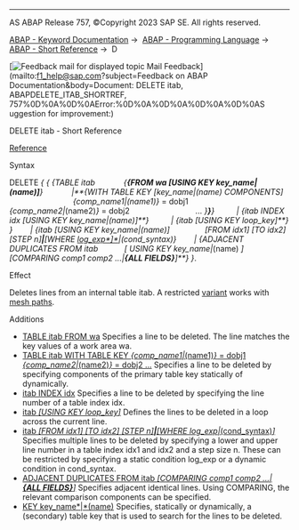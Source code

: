   

* * *

AS ABAP Release 757, ©Copyright 2023 SAP SE. All rights reserved.

[ABAP - Keyword Documentation](javascript:call_link\('abenabap.htm'\)) →  [ABAP - Programming Language](javascript:call_link\('abenabap_reference.htm'\)) →  [ABAP - Short Reference](javascript:call_link\('abenabap_shortref.htm'\)) →  D

 [![](Mail.gif?object=Mail.gif&sap-language=EN "Feedback mail for displayed topic") Mail Feedback](mailto:f1_help@sap.com?subject=Feedback on ABAP Documentation&body=Document: DELETE itab, ABAPDELETE_ITAB_SHORTREF, 757%0D%0A%0D%0AError:%0D%0A%0D%0A%0D%0A%0D%0AS
uggestion for improvement:)

DELETE itab - Short Reference

[Reference](javascript:call_link\('abapdelete_itab.htm'\))

Syntax

DELETE *{* *{* *{*TABLE itab
            *{**{*FROM wa *\[*USING KEY key\_name*|*(name)*\]**}*
            *|**{*WITH TABLE KEY *\[*key\_name*|*(name) COMPONENTS*\]*
                             *{*comp\_name1*|*(name1)*}* = dobj1
                             *{*comp\_name2*|*(name2)*}* = dobj2
                             ... *}**}**}*
         *|* *{*itab INDEX idx *\[*USING KEY key\_name*|*(name)*\]**}*
         *|* *{*itab *\[*USING KEY loop\_key*\]**}* *}*
       *|* *{*itab *\[*USING KEY key\_name*|*(name)*\]*
               *\[*FROM idx1*\]* *\[*TO idx2*\]* *\[*STEP n*\]**|**\[*WHERE [log\_exp*\]*](javascript:call_link\('abenlog_exp_shortref.htm'\))*|*(cond\_syntax)*}*
       *|* *{*ADJACENT DUPLICATES FROM itab
           *\[* USING KEY key\_name*|*(name) *\]*
           *\[*COMPARING comp1 comp2 ...*|**{*ALL FIELDS*}**\]**}* *}*.

Effect

Deletes lines from an internal table itab. A restricted [variant](javascript:call_link\('abenmesh_delete.htm'\)) works with [mesh paths](javascript:call_link\('abenmesh_path_glosry.htm'\) "Glossary Entry").

Additions   

-   [TABLE itab FROM wa](javascript:call_link\('abapdelete_itab_key.htm'\))
    Specifies a line to be deleted. The line matches the key values of a work area wa.
-   [TABLE itab WITH TABLE KEY *{*comp\_name1*|*(name1)*}* = dobj1 *{*comp\_name2*|*(name2)*}* = dobj2 ...](javascript:call_link\('abapdelete_itab_key.htm'\))
    Specifies a line to be deleted by specifying components of the primary table key statically of dynamically.
-   [itab INDEX idx](javascript:call_link\('abapdelete_itab_line.htm'\))
    Specifies a line to be deleted by specifying the line number of a table index idx.
-   [itab *\[*USING KEY loop\_key*\]*](javascript:call_link\('abapdelete_itab_line.htm'\))
    Defines the lines to be deleted in a loop across the current line.
-   [itab *\[*FROM idx1*\]* *\[*TO idx2*\]* *\[*STEP n*\]**|**\[*WHERE log\_exp*|*(cond\_syntax)*\]*](javascript:call_link\('abapdelete_itab_lines.htm'\))
    Specifies multiple lines to be deleted by specifying a lower and upper line number in a table index idx1 and idx2 and a step size n. These can be restricted by specifying a static condition log\_exp or a dynamic condition in cond\_syntax.
-   [ADJACENT DUPLICATES FROM itab *\[*COMPARING comp1 comp2 ...*|**{*ALL FIELDS*}**\]*](javascript:call_link\('abapdelete_duplicates.htm'\))
    Specifies adjacent identical lines. Using COMPARING, the relevant comparison components can be specified.
-   [KEY key\_name*|*(name)](javascript:call_link\('abapdelete_itab.htm'\))
    Specifies, statically or dynamically, a (secondary) table key that is used to search for the lines to be deleted.